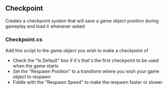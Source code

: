 ## Checkpoint
Creates a checkpoint system that will save a game object position during gameplay and load it whenever asked

### Checkpoint.cs
Add this script to the game object you wish to make a checkpoint of
- Check the "Is Default" box if it's that's the first checkpoint to be used when the game starts
- Set the "Respawn Position" to a transform where you wish your game object to respawn
- Fiddle with the "Respawn Speed" to make the respawn faster or slower
